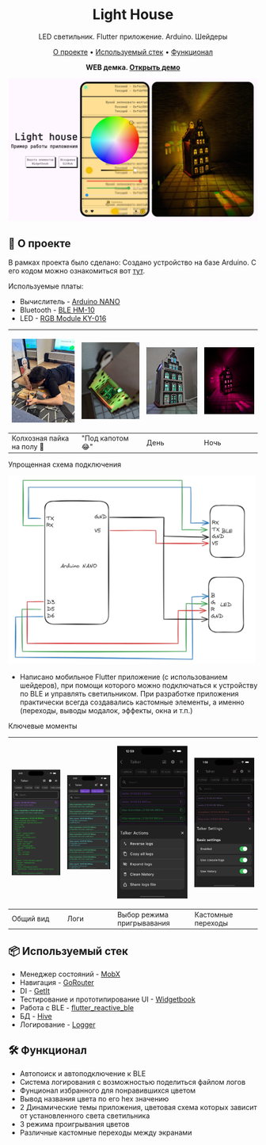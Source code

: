 <div align="center">

# Light House
LED светильник. Flutter приложение. Arduino. Шейдеры

[О проекте](#-о-проекте) •
[Используемый стек](#-используемый-стек) •
[Функционал](#%EF%B8%8F-функционалл)

<b>WEB демка. [Открыть демо](https://rosshs.github.io/light_house)</b>

<p align="center">
    <a href="https://rosshs.github.io/light_house" align="center">
        <img src="https://github.com/RossHS/light_house/blob/finalize/docs/assets/demo_preview.jpg?raw=true">
    </a>
</p>



</div>

## 🤔 О проекте
В рамках проекта было сделано:
Создано устройство на базе Arduino. С его кодом можно ознакомиться вот [тут](https://github.com/RossHS/light_house/tree/master/arduino_source/ble_rgb). 

Используемые платы:
- Вычислитель - [Arduino NANO](https://aliexpress.ru/item/1005002976480289.html?sku_id=12000023034462919&spm=a2g2w.productlist.search_results.0.2cc15e81tViNh2)
- Bluetooth - [BLE HM-10](https://aliexpress.ru/item/32888733000.html?sku_id=12000020204883344&spm=a2g2w.productlist.search_results.0.2cc15e81tViNh2)
- LED - [RGB Module KY-016](https://aliexpress.ru/item/32977462875.html?sku_id=66739573349&spm=a2g2w.productlist.search_results.0.374234db0N2EQs)



| <p align="left"><a align="center"><img src="https://github.com/RossHS/light_house/blob/finalize/docs/assets/kolhoz.jpg?raw=true" width="250px"></a></p> | <p align="left"><a align="center"><img src="https://github.com/RossHS/light_house/blob/finalize/docs/assets/under_the_lid.jpg?raw=true" width="250px"></a></p> | <p align="left"><a align="center"><img src="https://github.com/RossHS/light_house/blob/finalize/docs/assets/day.jpg?raw=true" width="250px"></a></p> | <p align="left"><a align="center"><img src="https://github.com/RossHS/light_house/blob/finalize/docs/assets/night.jpg?raw=true" width="250px"></a></p> |
| ------------------------------------------------------------ | ------------------------------------------------------------ | ------------------------------------------------------------ | ------------------------------------------------------------ |
| Колхозная пайка на полу 🤡 | "Под капотом 😂" | День | Ночь |


Упрощенная схема подключения

<p align="left">
        <img src="https://github.com/RossHS/light_house/blob/finalize/docs/assets/connection_scheme.jpg?raw=true" width="500px">
</p>

- Написано мобильное Flutter приложение (с использованием шейдеров), при помощи которого можно подключаться к устройству по BLE и управлять светильником. При разработке приложения практически всегда создавались кастомные элементы, а именно (переходы, выводы модалок, эффекты, окна и т.п.)

Ключевые моменты

| <p align="left"><a href="https://frezyx.github.io/talker" align="center"><img src="https://github.com/Frezyx/talker/blob/dev/docs/assets/v3/talker_flutter/start.png?raw=true" width="250px"></a></p> | <p align="left"><a href="https://frezyx.github.io/talker" align="center"><img src="https://github.com/Frezyx/talker/blob/dev/docs/assets/v3/talker_flutter/filter.png?raw=true" width="250px"></a></p> | <p align="left"><a href="https://frezyx.github.io/talker" align="center"><img src="https://github.com/Frezyx/talker/blob/dev/docs/assets/v3/talker_flutter/actions.png?raw=true" width="250px"></a></p> | <p align="left"><a href="https://frezyx.github.io/talker" align="center"><img src="https://github.com/Frezyx/talker/blob/dev/docs/assets/v3/talker_flutter/settings.png?raw=true" width="250px"></a></p> |
| ------------------------------------------------------------ | ------------------------------------------------------------ | ------------------------------------------------------------ | ------------------------------------------------------------ |
| Общий вид | Логи | Выбор режима пригрывавания | Кастомные переходы |


## 📦 Используемый стек

- Менеджер состояний - [MobX](https://pub.dev/packages/mobx)
- Навигация - [GoRouter](https://pub.dev/packages/go_router)
- DI - [GetIt](https://pub.dev/packages/get_it)
- Тестирование и прототипирование UI - [Widgetbook](https://pub.dev/packages/widgetbook)
- Работа с BLE - [flutter_reactive_ble](https://pub.dev/packages/flutter_reactive_ble)
- БД - [Hive](https://pub.dev/packages/hive)
- Логирование - [Logger](https://pub.dev/packages/logger)

## 🛠️ Функционал
- Автопоиск и автоподключение к BLE
- Система логирования с возможностью поделиться файлом логов
- Фунционал избранного для понравившихся цветом
- Вывод названия цвета по его hex значению 
- 2 Динамические темы приложения, цветовая схема которых зависит от установленного света светильника 
- 3 режима проигрывания цветов
- Различные кастомные переходы между экранами